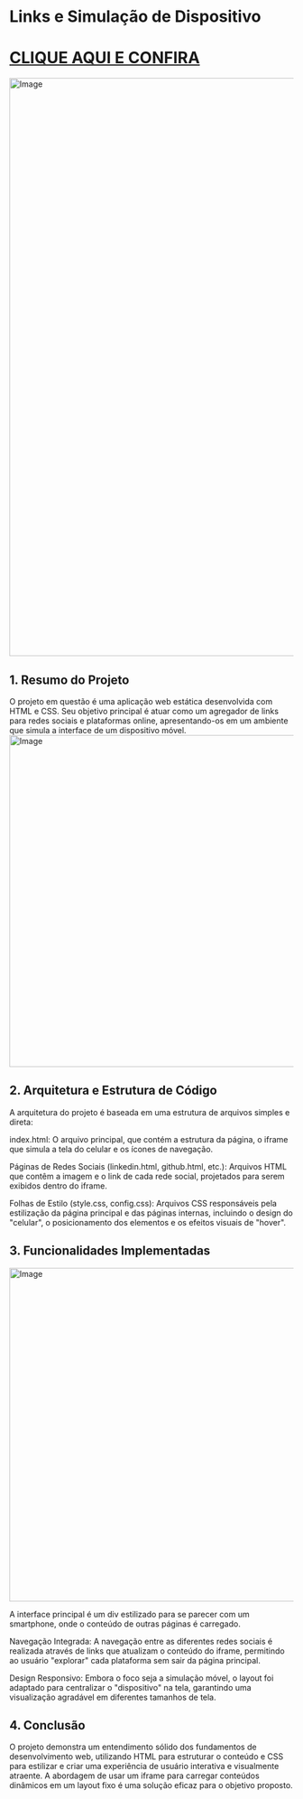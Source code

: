 # Links e Simulação de Dispositivo
# [CLIQUE AQUI E CONFIRA](https://luana-mozer.github.io/PROJETO_08_HTML_CSS_Celular/)
<img width="1024" height="1024" alt="Image" src="https://github.com/user-attachments/assets/28bc780a-11dd-4c92-9c63-cc166cd61ce5" />

## 1. Resumo do Projeto

O projeto em questão é uma aplicação web estática desenvolvida com HTML e CSS. Seu objetivo principal é atuar como um agregador de links para redes sociais e plataformas online, apresentando-os em um ambiente que simula a interface de um dispositivo móvel.
<img width="712" height="588" alt="Image" src="https://github.com/user-attachments/assets/35771d35-bc5c-4aca-a14b-eb72826a6fc7" />

## 2. Arquitetura e Estrutura de Código

A arquitetura do projeto é baseada em uma estrutura de arquivos simples e direta:

index.html: O arquivo principal, que contém a estrutura da página, o iframe que simula a tela do celular e os ícones de navegação.

Páginas de Redes Sociais (linkedin.html, github.html, etc.): Arquivos HTML que contêm a imagem e o link de cada rede social, projetados para serem exibidos dentro do iframe.

Folhas de Estilo (style.css, config.css): Arquivos CSS responsáveis pela estilização da página principal e das páginas internas, incluindo o design do "celular", o posicionamento dos elementos e os efeitos visuais de "hover".

## 3. Funcionalidades Implementadas
<img width="741" height="591" alt="Image" src="https://github.com/user-attachments/assets/a66e985d-eda2-4c88-a969-86cc2f9983d4" /><br>

A interface principal é um div estilizado para se parecer com um smartphone, onde o conteúdo de outras páginas é carregado.

Navegação Integrada: A navegação entre as diferentes redes sociais é realizada através de links que atualizam o conteúdo do iframe, permitindo ao usuário "explorar" cada plataforma sem sair da página principal.

Design Responsivo: Embora o foco seja a simulação móvel, o layout foi adaptado para centralizar o "dispositivo" na tela, garantindo uma visualização agradável em diferentes tamanhos de tela.

## 4. Conclusão

O projeto demonstra um entendimento sólido dos fundamentos de desenvolvimento web, utilizando HTML para estruturar o conteúdo e CSS para estilizar e criar uma experiência de usuário interativa e visualmente atraente. A abordagem de usar um iframe para carregar conteúdos dinâmicos em um layout fixo é uma solução eficaz para o objetivo proposto.
